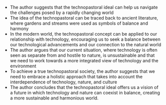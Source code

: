 
-   The author suggests that the technopastoral ideal can help us navigate the challenges posed by a rapidly changing world
-   The idea of the technopastoral can be traced back to ancient literature, where gardens and streams were used as symbols of balance and harmony
-   In the modern world, the technopastoral concept can be applied to our relationship with technology, encouraging us to seek a balance between our technological advancements and our connection to the natural world
-   The author argues that our current situation, where technology is often seen as separate from and hostile to nature, is unsustainable and that we need to work towards a more integrated view of technology and the environment
-   To achieve a true technopastoral society, the author suggests that we need to embrace a holistic approach that takes into account the interdependence of technology, nature, and culture
-   The author concludes that the technopastoral ideal offers us a vision of a future in which technology and nature can coexist in balance, creating a more sustainable and harmonious world.